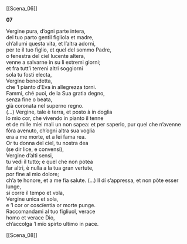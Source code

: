 [[Scena_06]]

**07**      

Vergine pura, d’ogni parte intera,  
del tuo parto gentil figliola et madre,  
ch’allumi questa vita, et l’altra adorni,  
per te il tuo figlio, et quel del sommo Padre,  
o fenestra del ciel lucente altera,  
venne a salvarne in su li extremi giorni;  
et fra tutt’i terreni altri soggiorni  
sola tu fosti electa,  
Vergine benedetta,  
che ’l pianto d’Eva in allegrezza torni.  
Fammi, ché puoi, de la Sua gratia degno,  
senza fine o beata,  
già coronata nel superno regno.  
(…)
Vergine, tale è terra, et posto à in doglia  
lo mio cor, che vivendo in pianto il tenne  
et de mille miei mali un non sapea:
et per saperlo, pur quel che n’avenne  
fôra avenuto, ch’ogni altra sua voglia  
era a me morte, et a lei fama rea.  
Or tu donna del ciel, tu nostra dea  
(se dir lice, e convensi),  
Vergine d’alti sensi,  
tu vedi il tutto; e quel che non potea  
far altri, è nulla a la tua gran vertute,  
por fine al mio dolore;  
ch’a te honore, et a me fia salute.
(…)
Il dí s’appressa, et non pòte esser lunge,  
sí corre il tempo et vola,  
Vergine unica et sola,  
e ’l cor or coscïentia or morte punge.  
Raccomandami al tuo figliuol, verace  
homo et verace Dio,  
ch’accolga ’l mïo spirto ultimo in pace.

[[Scena_08]]